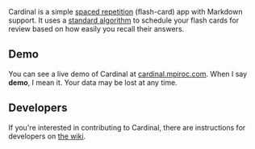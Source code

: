 Cardinal is a simple [spaced repetition](https://en.wikipedia.org/wiki/Spaced_repetition) (flash-card) app with Markdown support. It uses a [standard algorithm](https://www.supermemo.com/english/ol/sm2.htm) to schedule your flash cards for review based on how easily you recall their answers.

## Demo

You can see a live demo of Cardinal at [cardinal.mpiroc.com](http://cardinal.mpiroc.com/). When I say **demo**, I mean it. Your data may be lost at any time.

## Developers

If you're interested in contributing to Cardinal, there are instructions for developers on [the wiki](https://github.com/mpiroc/cardinal/wiki).
